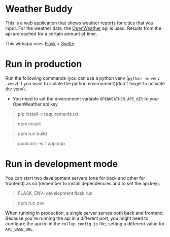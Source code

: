 # Weather Buddy

This is a web application that shows weather reports for cities that you input. For the weather data, the [OpenWeather](https://openweathermap.org/) api is used. Results from the api are cached for a certain amount of time.

This webapp uses [Flask](https://flask.palletsprojects.com/) + [Svelte](https://svelte.dev/).

# Run in production

Run the following commands (you can use a python venv (`python -m venv .venv`) if you want to isolate the python environment)(don't forget to activate the venv).

* You need to set the environment variable `OPENWEATHER_API_KEY` to your OpenWeather api key

> pip install -r requirements.txt

> npm install

> npm run build

> gunicorn -w 1 app:app

# Run in development mode

You can start two development servers (one for back and other for frontend) as so (remember to install dependencies and to set the api key).

> FLASK_ENV=development flask run

> npm run dev

When running in production, a single server serves both back and frontend. Because you're running the api in a different port, you might need to configure the api url in the `rollup.config.js` file, setting a different value for `API_BASE_URL`.
